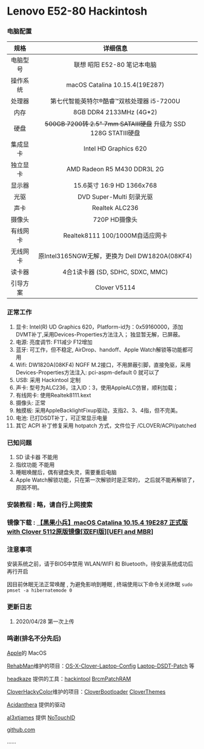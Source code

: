 # Lenovo E52-80 Hackintosh


### 电脑配置

规格|详细信息
:----:|:----:
电脑型号 |	联想 昭阳 E52-80 笔记本电脑
操作系统 |	macOS Catalina 10.15.4(19E287)
处理器 |	第七代智能英特尔®酷睿™双核处理器 i5-7200U 
内存 |	8GB DDR4 2133MHz (4G*2)
硬盘 | ~~500GB 7200转 2.5" 7mm SATAIII硬盘~~ 升级为 SSD 128G STATIII硬盘
集成显卡 | Intel HD Graphics 620
独立显卡 | AMD Radeon R5 M430 DDR3L 2G
显示器	| 15.6英寸 16:9 HD 1366x768
光驱	| DVD Super-Multi 刻录光驱 
声卡 | Realtek ALC236
摄像头 | 720P HD摄像头
有线网卡 | Realtek8111 100/1000M自适应网卡
无线网卡 | 原Intel3165NGW无解，更换为 Dell DW1820A(08KF4)
读卡器 | 4合1读卡器 (SD, SDHC, SDXC, MMC)
引导方案 | Clover V5114


### 正常工作

1. 显卡: Intel(R) UD Graphics 620，Platform-id为：0x59160000，添加DVMT补丁,采用Devices-Properties方法注入； 独显暂无解，已屏蔽。
2. 电源: 亮度调节: F11减少 F12增加
3. 蓝牙: 可工作，但不稳定, AirDrop、handoff、Apple Watch解锁等功能都可用
4. Wifi: DW1820A(08KF4) NGFF M.2接口，不用屏蔽引脚，直接免驱，采用Devices-Properties方法注入: pci-aspm-default	 0 就可以了
5. USB: 采用 Hackintool 定制
6. 声卡: 型号为ALC236，注入ID：3，使用AppleALC仿冒，顺利加载；
7. 有线网卡: 使用Realtek8111.kext
8. 摄像头: 正常
9. 触摸板: 采用AppleBacklightFixup驱动，支指2、3、4指，但不完美。
10. 电池: 已打DSDT补丁，可正常显示电量
11. 其它 ACPI 补丁修复采用 hotpatch 方式，文件位于 /CLOVER/ACPI/patched


### 已知问题
1. SD 读卡器 不能用
2. 指纹功能 不能用
3. 睡眠唤醒后，偶有键盘失灵，需要重启电脑 
4. Apple Watch解锁功能，只在第一次解锁时是正常的， 之后就不能再解锁了，原因不明。




### 安装教程 : 略，请自行上网搜索

### 镜像下载 :  [【黑果小兵】macOS Catalina 10.15.4 19E287 正式版 with Clover 5112原版镜像[双EFI版][UEFI and MBR]](https://blog.daliansky.net/macOS-Catalina-10.15.4-19E266-Release-version-with-Clover-5107-original-image-Double-EFI-Version-UEFI-and-MBR.html) 

### 注意事项
安装系统之前，请于BIOS中禁用 WLAN/WIFI 和 Bluetooth，待安装系统成功后再行开启
  
因目前休眠无法正常唤醒 , 为避免影响到睡眠 , 终端使用以下命令关闭休眠
`sudo pmset -a hibernatemode 0`

### 更新日志

1. 2020/04/28
第一次上传


### 鸣谢(排名不分先后)
[Apple](https://www.apple.com/)的 MacOS  

[RehabMan](https://github.com/rehabman)维护的项目：[OS-X-Clover-Laptop-Config](https://github.com/RehabMan/OS-X-Clover-Laptop-Config)  [Laptop-DSDT-Patch](https://github.com/RehabMan/Laptop-DSDT-Patch) 等  

[headkaze](https://www.insanelymac.com/forum/profile/1364628-headkaze/) 提供的工具：[hackintool](https://github.com/headkaze/Hackintool)  [BrcmPatchRAM](https://www.insanelymac.com/forum/topic/339175-brcmpatchram2-for-1015-catalina-broadcom-bluetooth-firmware-upload/)  

[CloverHackyColor](https://github.com/CloverHackyColor)维护的项目：[CloverBootloader](https://github.com/CloverHackyColor/CloverBootloader)  [CloverThemes](https://github.com/CloverHackyColor/CloverThemes)  

[Acidanthera](https://github.com/acidanthera) 提供的驱动  

[al3xtjames](https://github.com/al3xtjames) 提供 [NoTouchID](https://github.com/al3xtjames/NoTouchID)  

[github.com](https://www.github.com)  

......


